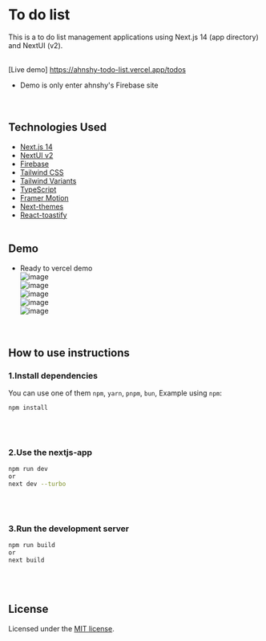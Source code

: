 # To do list <br/>
This is a to do list management applications using Next.js 14 (app directory) and NextUI (v2).<br/><br/>

[Live demo]
https://ahnshy-todo-list.vercel.app/todos<br/>
- Demo is only enter ahnshy's Firebase site<br/>
<br/><br/>

## Technologies Used
- [Next.js 14](https://nextjs.org/docs/getting-started)
- [NextUI v2](https://nextui.org/)
- [Firebase](https://firebase.google.com/?hl=ko)
- [Tailwind CSS](https://tailwindcss.com/)
- [Tailwind Variants](https://tailwind-variants.org)
- [TypeScript](https://www.typescriptlang.org/)
- [Framer Motion](https://www.framer.com/motion/)
- [Next-themes](https://github.com/pacocoursey/next-themes)
- [React-toastify](https://github.com/ahnshy/react-toastify)
<br/><br/>

## Demo
- Ready to vercel demo<br/>
![image](https://github.com/user-attachments/assets/d8ae63b6-562e-44d5-8780-bb89a9270009)<br/>
![image](https://github.com/user-attachments/assets/d7c3223d-5602-49ba-9c25-b0a0cce4c3e3)<br/>
![image](https://github.com/user-attachments/assets/52d8e690-f217-48d2-b3ff-906b5d777d05)<br/>
![image](https://github.com/user-attachments/assets/5957b9ce-38c2-4da0-ba64-b9529b20d600)<br/>
![image](https://github.com/user-attachments/assets/2f3d110a-fe01-4c9e-9639-865405dfe3bb)<br/><br/><br/>



## How to use instructions

### 1.Install dependencies
You can use one of them `npm`, `yarn`, `pnpm`, `bun`, Example using `npm`:
```bash
npm install
```
<br/><br/>

### 2.Use the nextjs-app

```bash
npm run dev
or
next dev --turbo
```
<br/><br/>

### 3.Run the development server

```bash
npm run build
or
next build
```
<br/><br/>

## License
Licensed under the [MIT license](https://github.com/nextui-org/next-app-template/blob/main/LICENSE).
